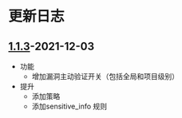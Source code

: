# 更新日志

## [1.1.3](https://github.com/HXSecurity/Dongtai-Base-Image/releases/tag/v1.1.3)-2021-12-03

* 功能
    * 增加漏洞主动验证开关（包括全局和项目级别）
* 提升
    * 添加策略
    * 添加sensitive_info 规则
